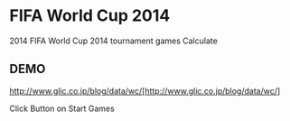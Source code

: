 FIFA World Cup 2014  
==

2014 FIFA World Cup 2014 tournament games Calculate

## DEMO

http://www.glic.co.jp/blog/data/wc/[http://www.glic.co.jp/blog/data/wc/]

Click Button on Start Games
